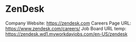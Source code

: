 # ZenDesk

Company Website: https://zendesk.com
Careers Page URL: https://www.zendesk.com/careers/
Job Board URL temp: https://zendesk.wd1.myworkdayjobs.com/en-US/zendesk